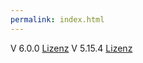```yaml
---
permalink: index.html
---
```


V 6.0.0 <a href="/6.0.0/license.html">Lizenz</a>
V 5.15.4 <a href="/5.15.4/license.html">Lizenz</a>
